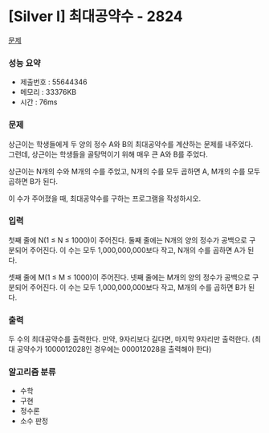 # [Silver I] 최대공약수 - 2824
<a href="https://www.acmicpc.net/problem/2824">문제</a>

### 성능 요약
- 제출번호 : 55644346 <br>
- 메모리 : 33376KB <br>
- 시간 : 76ms

### 문제
상근이는 학생들에게 두 양의 정수 A와 B의 최대공약수를 계산하는 문제를 내주었다. 그런데, 상근이는 학생들을 골탕먹이기 위해 매우 큰 A와 B를 주었다.

상근이는 N개의 수와 M개의 수를 주었고, N개의 수를 모두 곱하면 A, M개의 수를 모두 곱하면 B가 된다.

이 수가 주어졌을 때, 최대공약수를 구하는 프로그램을 작성하시오.

### 입력
첫째 줄에 N(1 ≤ N ≤ 1000)이 주어진다. 둘째 줄에는 N개의 양의 정수가 공백으로 구분되어 주어진다. 이 수는 모두 1,000,000,000보다 작고, N개의 수를 곱하면 A가 된다.

셋째 줄에 M(1 ≤ M ≤ 1000)이 주어진다. 넷째 줄에는 M개의 양의 정수가 공백으로 구분되어 주어진다. 이 수는 모두 1,000,000,000보다 작고, M개의 수를 곱하면 B가 된다.

### 출력
두 수의 최대공약수를 출력한다. 만약, 9자리보다 길다면, 마지막 9자리만 출력한다. (최대 공약수가 1000012028인 경우에는 000012028을 출력해야 한다)

### 알고리즘 분류
- 수학
- 구현
- 정수론
- 소수 판정
